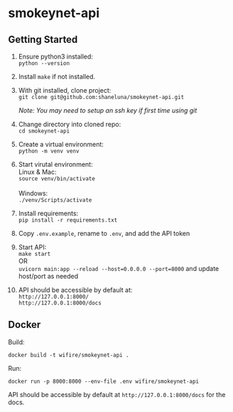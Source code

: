# smokeynet-api

## Getting Started

1. Ensure python3 installed:<br>
   `python --version`

2. Install `make` if not installed.<br>

2. With git installed, clone project:<br>
   `git clone git@github.com:shaneluna/smokeynet-api.git`

   _Note: You may need to setup an ssh key if first time using git_

3. Change directory into cloned repo:<br>
   `cd smokeynet-api`

4. Create a virtual environment:<br>
   `python -m venv venv`

5. Start virutal environment:<br>
   Linux & Mac:<br>
   `source venv/bin/activate`<br><br>
   Windows:<br>
   `./venv/Scripts/activate`

6. Install requirements:<br>
   `pip install -r requirements.txt`

7. Copy `.env.example`, rename to `.env`, and add the API token<br>

8. Start API:<br>
   `make start`<br>
   OR<br>
   `uvicorn main:app --reload --host=0.0.0.0 --port=8000` and update host/port as needed

9. API should be accessible by default at:<br>
`http://127.0.0.1:8000/`<br>
`http://127.0.0.1:8000/docs`

## Docker
Build:
```
docker build -t wifire/smokeynet-api .
```

Run:
```
docker run -p 8000:8000 --env-file .env wifire/smokeynet-api
```

API should be accessible by default at `http://127.0.0.1:8000/docs` for the docs.